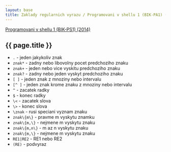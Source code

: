 ```yaml
---
layout: base
title: Zaklady regularnich vyrazu / Programovani v shellu 1 (BIK-PA1) (2014) / FIT CVUT
---
```


[Programovani v shellu 1 (BIK-PS1) (2014)](.)

## {{ page.title }}

* `.` - jeden jakykoliv znak
* `znak*` - zadny nebo libovolny pocet predchoziho znaku
* `znak+` - jeden nebo vice vyskitu predchoziho znaku
* `znak?` - zadny nebo jeden vyskyt predchoziho znaku
* `[ ]` - jeden znak z mnoziny nebo intervalu
* `[^ ]` - jeden znak krome znaku z mnoziny nebo intervalu
* `^` - zacatek radky
* `$` - konec radky
* `\<` - zacatek slova
* `\>` - konec slova
* `\znak` - rusi speciani vyznam znaku
* `znak\{m\}` - pravme m vyskytu znamku
* `znak\{m,\}` - nejmene m vyskytu znaku
* `znak\{m,n\}` - m az n vyskytu znaku
* `znak\{m,\}` - nejmene m vyskytu znaku
* `RE1|RE2` - RE1 nebo RE2
* `(RE)` - podvyraz

